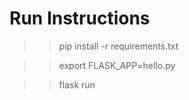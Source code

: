 # Run Instructions

>> pip install -r requirements.txt

>> export FLASK_APP=hello.py

>> flask run 
